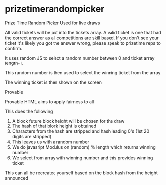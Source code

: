 # prizetimerandompicker
Prize Time Random Picker Used for live draws

All valid tickets will be put into the tickets array. A valid ticket is one that had the correct answer as all competitions are skill based. If you don't see your ticket it's likely you got the answer wrong, please speak to prizetime reps to confirm.

It uses random JS to select a random number between 0 and ticket array length-1.

This random number is then used to select the winning ticket from the array

The winning ticket is then shown on the screen


Provable

Provable HTML aims to apply fairness to all

This does the following

1. A block future block height will be chosen for the draw
2. The hash of that block height is obtained
3. Characters from the hash are stripped and hash leading 0's (1st 20 digits are stripped)
4. This leaves us with a random number 
5. We do javasript 	Modulus on (random) % length which returns winning number
6. We select from array with winning number and this provides winning ticket

This can all be recreated yourself based on the block hash from the height announced